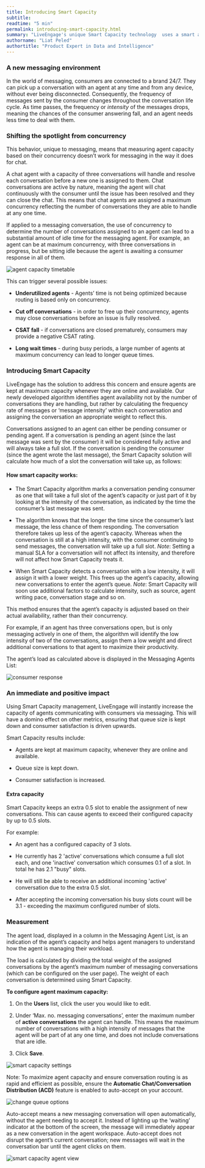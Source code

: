```yaml
---
title: Introducing Smart Capacity
subtitle:
readtime: "5 min"
permalink: introducing-smart-capacity.html
summary: "LiveEngage's unique Smart Capacity technology  uses a smart algorithm to adjust agent capacity based on availability to ensure the right agents are taking conversations at the right time."
authorname: "Liat Peled"
authortitle: "Product Expert in Data and Intelligence"
---
```


### **A new messaging environment**

In the world of messaging, consumers are connected to a brand 24/7. They can pick up a conversation with an agent at any time and from any device, without ever being disconnected. Consequently, the frequency of messages sent by the consumer changes throughout the conversation life cycle. As time passes, the frequency or *intensity* of the messages drops, meaning the chances of the consumer answering fall, and an agent needs less time to deal with them.

### **Shifting the spotlight from concurrency**

This behavior, unique to messaging, means that measuring agent capacity based on their concurrency doesn’t work for messaging in the way it does for chat.

A chat agent with a capacity of three conversations will handle and resolve each conversation before a new one is assigned to them. Chat conversations are active by nature, meaning the agent will chat continuously with the consumer until the issue has been resolved and they can close the chat. This means that chat agents are assigned a maximum concurrency reflecting the number of conversations they are able to handle at any one time.

If applied to a messaging conversation, the use of concurrency to determine the number of conversations assigned to an agent can lead to a substantial amount of idle time for the messaging agent. For example, an agent can be at maximum concurrency, with three conversations in progress, but be sitting idle because the agent is awaiting a consumer response in all of them.

![agent capacity timetable](img/agent-capacity-1.png)

This can trigger several possible issues:

* **Underutilized agents** - Agents’ time is not being optimized because routing is based only on concurrency.

* **Cut off conversations** - in order to free up their concurrency, agents may close conversations before an issue is fully resolved.

* **CSAT fall** - if conversations are closed prematurely, consumers may provide a negative CSAT rating.

* **Long wait times** - during busy periods, a large number of agents at maximum concurrency can lead to longer queue times.

### **Introducing Smart Capacity**

LiveEngage has the solution to address this concern and ensure agents are kept at maximum capacity whenever they are online and available. Our newly developed algorithm identifies agent availability not by the number of conversations they are handling, but rather by calculating the frequency rate of messages or ‘message intensity’ within each conversation and assigning the conversation an appropriate weight to reflect this.

Conversations assigned to an agent can either be pending consumer or pending agent. If a conversation is pending an agent (since the last message was sent by the consumer) it will be considered fully active and will always take a full slot. If the conversation is pending the consumer (since the agent wrote the last message), the Smart Capacity solution will calculate how much of a slot the conversation will take up, as follows:

#### **How smart capacity works:**

* The Smart Capacity algorithm marks a conversation pending consumer as one that will take a full slot of the agent’s capacity or just part of it by looking at the intensity of the conversation, as indicated by the time the consumer’s last message was sent.

* The algorithm knows that the longer the time since the consumer’s last message, the less chance of them responding. The conversation therefore takes up less of the agent’s capacity. Whereas when the conversation is still at a high intensity, with the consumer continuing to send messages, the conversation will take up a full slot. *Note*: Setting a manual SLA for a conversation will not affect its intensity, and therefore will not affect how Smart Capacity treats it.

* When Smart Capacity detects a conversation with a low intensity, it will assign it with a lower weight. This frees up the agent’s capacity, allowing new conversations to enter the agent’s queue. *Note*: Smart Capacity will soon use additional factors to calculate intensity, such as source, agent writing pace, conversation stage and so on.

This method ensures that the agent’s capacity is adjusted based on their actual availability, rather than their concurrency.

For example, if an agent has three conversations open, but is only messaging actively in one of them, the algorithm will identify the low intensity of two of the conversations, assign them a low weight and direct additional conversations to that agent to maximize their productivity.

The agent’s load as calculated above is displayed in the Messaging Agents List:

![consumer response](img/consumer-response-2.png)

### **An immediate and positive impact**

Using Smart Capacity management, LiveEngage will instantly increase the capacity of agents communicating with consumers via messaging. This will have a domino effect on other metrics, ensuring that queue size is kept down and consumer satisfaction is driven upwards.

Smart Capacity results include:

* Agents are kept at maximum capacity, whenever they are online and available.

* Queue size is kept down.

* Consumer satisfaction is increased.

#### **Extra capacity**

Smart Capacity keeps an extra 0.5 slot to enable the assignment of new conversations. This can cause agents to exceed their configured capacity by up to 0.5 slots.

For example:

* An agent has a configured capacity of 3 slots.

* He currently has 2 'active' conversations which consume a full slot each, and one 'inactive' conversation which consumes 0.1 of a slot. In total he has 2.1 "busy" slots.

* He will still be able to receive an additional incoming 'active' conversation due to the extra 0.5 slot.

* After accepting the incoming conversation his busy slots count will be 3.1 - exceeding the maximum configured number of slots.

### **Measurement**

The agent load, displayed in a column in the Messaging Agent List, is an indication of the agent’s capacity and helps agent managers to understand how the agent is managing their workload.

The load is calculated by dividing the total weight of the assigned conversations by the agent’s maximum number of messaging conversations (which can be configured on the user page). The weight of each conversation is determined using Smart Capacity.

**To configure agent maximum capacity:**

1. On the **Users** list, click the user you would like to edit.

2. Under ‘Max. no. messaging conversations’, enter the maximum number of **active conversations** the agent can handle. This means the maximum number of conversations with a high intensity of messages that the agent will be part of at any one time, and does not include conversations that are idle.

3. Click **Save**.

![smart capacity settings](img/smart-capacity-settings-3.png)

Note: To maximize agent capacity and ensure conversation routing is as rapid and efficient as possible, ensure the **Automatic Chat/Conversation Distribution (ACD)** feature is enabled to auto-accept on your account.

![change queue options](img/change-queue-options-4.png)

Auto-accept means a new messaging conversation will open automatically, without the agent needing to accept it. Instead of lighting up the ‘waiting’ indicator at the bottom of the screen, the message will immediately appear as a new conversation in the agent workspace. Auto-accept does not disrupt the agent’s current conversation; new messages will wait in the conversation bar until the agent clicks on them.

![smart capacity agent view](img/smart-capacity-agent-view-5.png)
